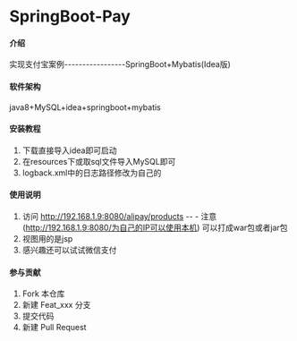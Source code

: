 # SpringBoot-Pay

#### 介绍
实现支付宝案例-----------------SpringBoot+Mybatis(Idea版)

#### 软件架构
java8+MySQL+idea+springboot+mybatis


#### 安装教程

1.  下载直接导入idea即可启动
2.  在resources下或取sql文件导入MySQL即可
3.  logback.xml中的日志路径修改为自己的

#### 使用说明

1. 访问 http://192.168.1.9:8080/alipay/products  -- - 注意 (http://192.168.1.9:8080/为自己的IP可以使用本机)
   可以打成war包或者jar包
2. 视图用的是jsp
3. 感兴趣还可以试试微信支付

#### 参与贡献

1.  Fork 本仓库
2.  新建 Feat_xxx 分支
3.  提交代码
4.  新建 Pull Request
